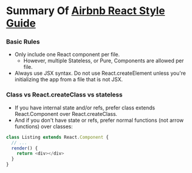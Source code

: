 # Summary Of [Airbnb React Style Guide](https://github.com/airbnb/javascript/tree/master/react#table-of-contents)

### Basic Rules
- Only include one React component per file.
  - However, multiple Stateless, or Pure, Components are allowed per file.
- Always use JSX syntax. Do not use React.createElement unless you're initializing the app from a file that is not JSX.

### Class vs React.createClass vs stateless
- If you have internal state and/or refs, prefer class extends React.Component over React.createClass.
- And if you don't have state or refs, prefer normal functions (not arrow functions) over classes:
```js
class Listing extends React.Component {
  // ...
  render() {
    return <div></div>
  }
}


